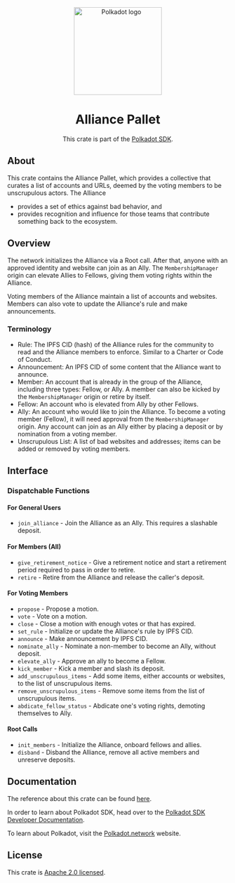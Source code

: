 <div align="center">

<img src="https://raw.githubusercontent.com/paritytech/polkadot-sdk/rzadp/readmes/docs/images/Polkadot_Logo_Horizontal_Pink_BlackOnWhite.png" alt="Polkadot logo" width="200">

# Alliance Pallet

This crate is part of the [Polkadot SDK](https://github.com/paritytech/polkadot-sdk/).

</div>

## About

This crate contains the Alliance Pallet, which provides a collective that curates a list of accounts and URLs, deemed by
the voting members to be unscrupulous actors. The Alliance

- provides a set of ethics against bad behavior, and
- provides recognition and influence for those teams that contribute something back to the
  ecosystem.

## Overview

The network initializes the Alliance via a Root call. After that, anyone with an approved
identity and website can join as an Ally. The `MembershipManager` origin can elevate Allies to
Fellows, giving them voting rights within the Alliance.

Voting members of the Alliance maintain a list of accounts and websites. Members can also vote
to update the Alliance's rule and make announcements.

### Terminology

- Rule: The IPFS CID (hash) of the Alliance rules for the community to read and the Alliance
  members to enforce. Similar to a Charter or Code of Conduct.
- Announcement: An IPFS CID of some content that the Alliance want to announce.
- Member: An account that is already in the group of the Alliance, including three types:
  Fellow, or Ally. A member can also be kicked by the `MembershipManager` origin
  or retire by itself.
- Fellow: An account who is elevated from Ally by other Fellows.
- Ally: An account who would like to join the Alliance. To become a voting member (Fellow), it
  will need approval from the `MembershipManager` origin. Any account can join as an Ally either
  by placing a deposit or by nomination from a voting member.
- Unscrupulous List: A list of bad websites and addresses; items can be added or removed by
  voting members.

## Interface

### Dispatchable Functions

#### For General Users

- `join_alliance` - Join the Alliance as an Ally. This requires a slashable deposit.

#### For Members (All)

- `give_retirement_notice` - Give a retirement notice and start a retirement period required to
  pass in order to retire.
- `retire` - Retire from the Alliance and release the caller's deposit.

#### For Voting Members

- `propose` - Propose a motion.
- `vote` - Vote on a motion.
- `close` - Close a motion with enough votes or that has expired.
- `set_rule` - Initialize or update the Alliance's rule by IPFS CID.
- `announce` - Make announcement by IPFS CID.
- `nominate_ally` - Nominate a non-member to become an Ally, without deposit.
- `elevate_ally` - Approve an ally to become a Fellow.
- `kick_member` - Kick a member and slash its deposit.
- `add_unscrupulous_items` - Add some items, either accounts or websites, to the list of
  unscrupulous items.
- `remove_unscrupulous_items` - Remove some items from the list of unscrupulous items.
- `abdicate_fellow_status` - Abdicate one's voting rights, demoting themselves to Ally.

#### Root Calls

- `init_members` - Initialize the Alliance, onboard fellows and allies.
- `disband` - Disband the Alliance, remove all active members and unreserve deposits.

## Documentation

The reference about this crate can be found [here](https://paritytech.github.io/polkadot-sdk/master/pallet_alliance).

In order to learn about Polkadot SDK, head over to the [Polkadot SDK Developer Documentation](https://paritytech.github.io/polkadot-sdk/master/polkadot_sdk_docs/index.html).

To learn about Polkadot, visit the [Polkadot.network](https://polkadot.network/) website.

## License

This crate is [Apache 2.0 licensed](https://spdx.org/licenses/Apache-2.0.html).
